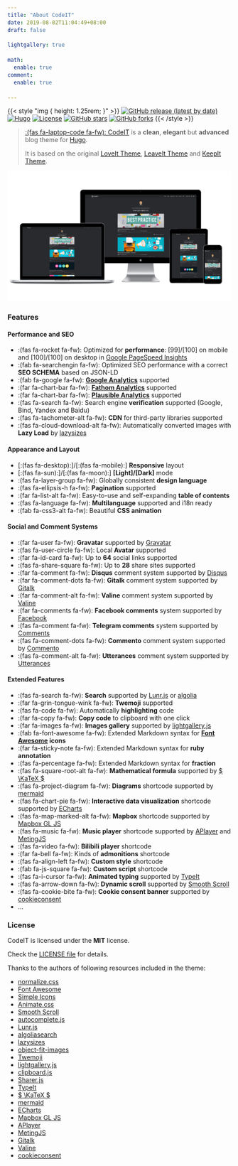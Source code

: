 ```yaml
---
title: "About CodeIT"
date: 2019-08-02T11:04:49+08:00
draft: false

lightgallery: true

math:
  enable: true
comment:
  enable: true

---
```


{{< style "img { height: 1.25rem; }" >}}
[![GitHub release (latest by date)](https://img.shields.io/github/v/release/sunt-programator/CodeIT?style=flat-square)](https://github.com/sunt-programator/CodeIT/releases)
[![Hugo](https://img.shields.io/badge/Hugo-%5E0.78.1-ff4088?style=flat-square&logo=hugo)](https://gohugo.io/)
[![License](https://img.shields.io/github/license/sunt-programator/CodeIT?style=flat-square)](https://github.com/sunt-programator/CodeIT/blob/master/LICENSE)
[![GitHub stars](https://img.shields.io/github/stars/sunt-programator/CodeIT?style=social)](https://github.com/sunt-programator/CodeIT)
[![GitHub forks](https://img.shields.io/github/forks/sunt-programator/CodeIT?style=social)](https://github.com/sunt-programator/CodeIT/fork)
{{< /style >}}

> [:(fas fa-laptop-code fa-fw): CodeIT](https://github.com/sunt-programator/CodeIT) is a **clean**, **elegant** but **advanced** blog theme for [Hugo](https://gohugo.io/).
>
> It is based on the original [LoveIt Theme](https://github.com/dillonzq/LoveIt), [LeaveIt Theme](https://github.com/liuzc/LeaveIt) and [KeepIt Theme](https://github.com/Fastbyte01/KeepIt).

![Hugo Theme CodeIT](/images/Apple-Devices-Preview.png "Hugo Theme CodeIT")

### Features

#### Performance and SEO

- :(fas fa-rocket fa-fw): Optimized for **performance**: [99]/[100] on mobile and [100]/[100] on desktop in [Google PageSpeed Insights](https://developers.google.com/speed/pagespeed/insights)
- :(fab fa-searchengin fa-fw): Optimized SEO performance with a correct **SEO SCHEMA** based on JSON-LD
- :(fab fa-google fa-fw): **[Google Analytics](https://analytics.google.com/analytics)** supported
- :(far fa-chart-bar fa-fw): **[Fathom Analytics](https://usefathom.com/)** supported
- :(far fa-chart-bar fa-fw): **[Plausible Analytics](https://plausible.io/)** supported
- :(fas fa-search fa-fw): Search engine **verification** supported (Google, Bind, Yandex and Baidu)
- :(fas fa-tachometer-alt fa-fw): **CDN** for third-party libraries supported
- :(fas fa-cloud-download-alt fa-fw): Automatically converted images with **Lazy Load** by [lazysizes](https://github.com/aFarkas/lazysizes)

#### Appearance and Layout

- [:(fas fa-desktop):]/[:(fas fa-mobile):] **Responsive** layout
- [:(fas fa-sun):]/[:(fas fa-moon):] **[Light]/[Dark]** mode
- :(fas fa-layer-group fa-fw): Globally consistent **design language**
- :(fas fa-ellipsis-h fa-fw): **Pagination** supported
- :(far fa-list-alt fa-fw): Easy-to-use and self-expanding **table of contents**
- :(fas fa-language fa-fw): **Multilanguage** supported and i18n ready
- :(fab fa-css3-alt fa-fw): Beautiful **CSS animation**

#### Social and Comment Systems

- :(far fa-user fa-fw): **Gravatar** supported by [Gravatar](https://gravatar.com)
- :(fas fa-user-circle fa-fw): Local **Avatar** supported
- :(far fa-id-card fa-fw): Up to **64** social links supported
- :(fas fa-share-square fa-fw): Up to **28** share sites supported
- :(far fa-comment fa-fw): **Disqus** comment system supported by [Disqus](https://disqus.com)
- :(far fa-comment-dots fa-fw): **Gitalk** comment system supported by [Gitalk](https://github.com/gitalk/gitalk)
- :(far fa-comment-alt fa-fw): **Valine** comment system supported by [Valine](https://valine.js.org/)
- :(far fa-comments fa-fw): **Facebook comments** system supported by [Facebook](https://developers.facebook.com/docs/plugins/comments/)
- :(fas fa-comment fa-fw): **Telegram comments** system supported by [Comments](https://comments.app/)
- :(fas fa-comment-dots fa-fw): **Commento** comment system supported by [Commento](https://commento.io/)
- :(fas fa-comment-alt fa-fw): **Utterances** comment system supported by [Utterances](https://utteranc.es/)

#### Extended Features

- :(fas fa-search fa-fw): **Search** supported by [Lunr.js](https://lunrjs.com/) or [algolia](https://www.algolia.com/)
- :(far fa-grin-tongue-wink fa-fw): **Twemoji** supported
- :(fas fa-code fa-fw): Automatically **highlighting** code
- :(far fa-copy fa-fw): **Copy code** to clipboard with one click
- :(far fa-images fa-fw): **Images gallery** supported by [lightgallery.js](https://github.com/sachinchoolur/lightgallery.js)
- :(fab fa-font-awesome fa-fw): Extended Markdown syntax for **[Font Awesome](https://fontawesome.com/) icons**
- :(far fa-sticky-note fa-fw): Extended Markdown syntax for **ruby annotation**
- :(fas fa-percentage fa-fw): Extended Markdown syntax for **fraction**
- :(fas fa-square-root-alt fa-fw): **Mathematical formula** supported by [$ \KaTeX $](https://katex.org/)
- :(fas fa-project-diagram fa-fw): **Diagrams** shortcode supported by [mermaid](https://github.com/knsv/mermaid)
- :(fas fa-chart-pie fa-fw): **Interactive data visualization** shortcode supported by [ECharts](https://echarts.apache.org/)
- :(fas fa-map-marked-alt fa-fw): **Mapbox** shortcode supported by [Mapbox GL JS](https://docs.mapbox.com/mapbox-gl-js)
- :(fas fa-music fa-fw): **Music player** shortcode supported by [APlayer](https://github.com/MoePlayer/APlayer) and [MetingJS](https://github.com/metowolf/MetingJS)
- :(fas fa-video fa-fw): **Bilibili player** shortcode
- :(far fa-bell fa-fw): Kinds of **admonitions** shortcode
- :(fas fa-align-left fa-fw): **Custom style** shortcode
- :(fab fa-js-square fa-fw): **Custom script** shortcode
- :(fas fa-i-cursor fa-fw): **Animated typing** supported by [TypeIt](https://typeitjs.com/)
- :(fas fa-arrow-down fa-fw): **Dynamic scroll** supported by [Smooth Scroll](https://github.com/cferdinandi/smooth-scroll)
- :(fas fa-cookie-bite fa-fw): **Cookie consent banner** supported by [cookieconsent](https://github.com/osano/cookieconsent)
- ...

### License

CodeIT is licensed under the **MIT** license.

Check the [LICENSE file](https://github.com/sunt-programator/CodeIT/blob/master/LICENSE) for details.

Thanks to the authors of following resources included in the theme:

- [normalize.css](https://github.com/necolas/normalize.css)
- [Font Awesome](https://fontawesome.com/)
- [Simple Icons](https://github.com/simple-icons/simple-icons)
- [Animate.css](https://daneden.github.io/animate.css/)
- [Smooth Scroll](https://github.com/cferdinandi/smooth-scroll)
- [autocomplete.js](https://github.com/algolia/autocomplete.js)
- [Lunr.js](https://lunrjs.com/)
- [algoliasearch](https://github.com/algolia/algoliasearch-client-javascript)
- [lazysizes](https://github.com/aFarkas/lazysizes)
- [object-fit-images](https://github.com/fregante/object-fit-images)
- [Twemoji](https://github.com/twitter/twemoji)
- [lightgallery.js](https://github.com/sachinchoolur/lightgallery.js)
- [clipboard.js](https://github.com/zenorocha/clipboard.js)
- [Sharer.js](https://github.com/ellisonleao/sharer.js)
- [TypeIt](https://typeitjs.com/)
- [$ \KaTeX $](https://katex.org/)
- [mermaid](https://github.com/knsv/mermaid)
- [ECharts](https://echarts.apache.org/)
- [Mapbox GL JS](https://docs.mapbox.com/mapbox-gl-js)
- [APlayer](https://github.com/MoePlayer/APlayer)
- [MetingJS](https://github.com/metowolf/MetingJS)
- [Gitalk](https://github.com/gitalk/gitalk)
- [Valine](https://valine.js.org/)
- [cookieconsent](https://github.com/osano/cookieconsent)
